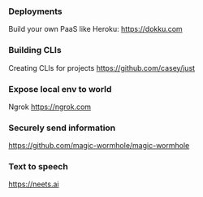 ### Deployments 
Build your own PaaS like Heroku: https://dokku.com

### Building CLIs    
Creating CLIs for projects https://github.com/casey/just 

### Expose local env to world 
Ngrok https://ngrok.com 

### Securely send information 
https://github.com/magic-wormhole/magic-wormhole

### Text to speech 
https://neets.ai
